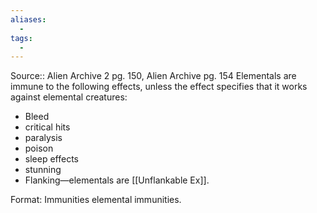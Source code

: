 ```yaml
---
aliases:
  - 
tags:
  - 
---
```



Source:: Alien Archive 2 pg. 150, Alien Archive pg. 154
Elementals are immune to the following effects, unless the effect specifies that it works against elemental creatures:
- Bleed
- critical hits
- paralysis
- poison
- sleep effects
- stunning
- Flanking—elementals are [[Unflankable Ex]].


Format: Immunities elemental immunities.